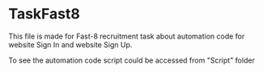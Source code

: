 # TaskFast8

This file is made for Fast-8 recruitment task about automation code for website Sign In and website Sign Up.

 To see the automation code script could be accessed from "Script" folder
